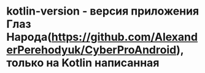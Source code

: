 # kotlin-version - версия приложения Глаз Народа(https://github.com/AlexanderPerehodyuk/CyberProAndroid), только на Kotlin написанная 
